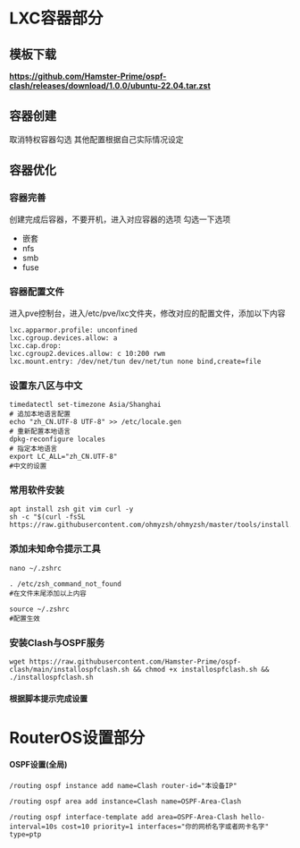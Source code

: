 # LXC容器部分

## 模板下载
**https://github.com/Hamster-Prime/ospf-clash/releases/download/1.0.0/ubuntu-22.04.tar.zst**
## 容器创建
取消特权容器勾选
其他配置根据自己实际情况设定
## 容器优化
### 容器完善
创建完成后容器，不要开机，进入对应容器的选项
勾选一下选项
- 嵌套
- nfs
- smb
- fuse
### 容器配置文件
进入pve控制台，进入/etc/pve/lxc文件夹，修改对应的配置文件，添加以下内容
```
lxc.apparmor.profile: unconfined
lxc.cgroup.devices.allow: a
lxc.cap.drop: 
lxc.cgroup2.devices.allow: c 10:200 rwm
lxc.mount.entry: /dev/net/tun dev/net/tun none bind,create=file
```
### 设置东八区与中文
```
timedatectl set-timezone Asia/Shanghai
# 追加本地语言配置
echo "zh_CN.UTF-8 UTF-8" >> /etc/locale.gen
# 重新配置本地语言
dpkg-reconfigure locales
# 指定本地语言
export LC_ALL="zh_CN.UTF-8"
#中文的设置
```
### 常用软件安装
```
apt install zsh git vim curl -y
sh -c "$(curl -fsSL https://raw.githubusercontent.com/ohmyzsh/ohmyzsh/master/tools/install.sh)"
```
### 添加未知命令提示工具
```
nano ~/.zshrc

. /etc/zsh_command_not_found
#在文件末尾添加以上内容

source ~/.zshrc
#配置生效
```
### 安装Clash与OSPF服务

`wget https://raw.githubusercontent.com/Hamster-Prime/ospf-clash/main/installospfclash.sh && chmod +x installospfclash.sh && ./installospfclash.sh`

#### 根据脚本提示完成设置

# RouterOS设置部分

#### OSPF设置(全局)

`/routing ospf instance add name=Clash router-id="本设备IP"`

`/routing ospf area add instance=Clash name=OSPF-Area-Clash`

`/routing ospf interface-template add area=OSPF-Area-Clash hello-interval=10s cost=10 priority=1 interfaces="你的网桥名字或者网卡名字" type=ptp`
